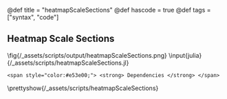 @def title = "heatmapScaleSections"
@def hascode = true
@def tags = ["syntax", "code"]

## Heatmap Scale Sections
\fig{/_assets/scripts/output/heatmapScaleSections.png}
\input{julia}{/_assets/scripts/heatmapScaleSections.jl}
~~~
<span style="color:#e53e00;"> <strong> Dependencies </strong> </span>
~~~
\prettyshow{/_assets/scripts/heatmapScaleSections}
